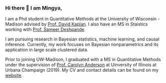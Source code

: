 ### Hi there 👋 I am Mingya,

I am a Phd student in Quantitative Methods at the University of Wisconsin - Madison advised by [Prof. David Kaplan](https://edpsych.education.wisc.edu/fac-staff/kaplan-david/). I also have an MS in Staistics working with [Prof. Sameer Deshpande](https://skdeshpande91.github.io/). 

I am pursuing research in Bayesian statistics, machine learning, and causal inference. Currently, my work focuses on Bayesian nonparametrics and its application in large scale clustered data. 

Prior to joining UW-Madison, I graduated with a MS in Quantitative Methods under the supervision of [Prof. Carolyn Anderson](https://stat.illinois.edu/directory/profile/cja) at Uinversity of Illinois at Urbana Champaign (2019). My CV and contact details can be found on my [website](https://ajinkya-k.github.io/).



<!--
**mhuang233/mhuang233** is a ✨ _special_ ✨ repository because its `README.md` (this file) appears on your GitHub profile.

Here are some ideas to get you started:

- 🔭 I’m currently working on ...
- 🌱 I’m currently learning ...
- 👯 I’m looking to collaborate on ...
- 🤔 I’m looking for help with ...
- 💬 Ask me about ...
- 📫 How to reach me: ...
- 😄 Pronouns: ...
- ⚡ Fun fact: ...
-->
